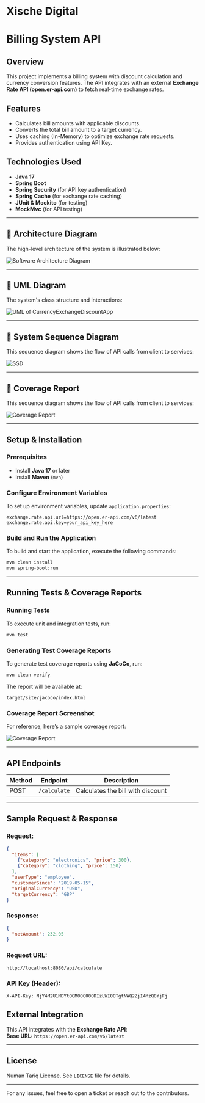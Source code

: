 # Xische Digital

# Billing System API

## Overview
This project implements a billing system with discount calculation and currency conversion features. The API integrates with an external **Exchange Rate API (open.er-api.com)** to fetch real-time exchange rates.

## Features
- Calculates bill amounts with applicable discounts.
- Converts the total bill amount to a target currency.
- Uses caching (In-Memory) to optimize exchange rate requests.
- Provides authentication using API Key.

## Technologies Used
- **Java 17**  
- **Spring Boot**  
- **Spring Security** (for API key authentication)  
- **Spring Cache** (for exchange rate caching)  
- **JUnit & Mockito** (for testing)  
- **MockMvc** (for API testing)  

---

## 📌 Architecture Diagram  
The high-level architecture of the system is illustrated below:

![Software Architecture Diagram](https://github.com/user-attachments/assets/042c93db-ba36-4b66-9c6e-50b750aeb4c5)

---


## 📌 UML Diagram  
The system's class structure and interactions:


![UML of CurrencyExchangeDiscountApp](https://github.com/user-attachments/assets/106a63a5-2fa3-4fe7-8344-9091c81bf5aa)

---

## 📌 System Sequence Diagram  
This sequence diagram shows the flow of API calls from client to services:

![SSD](https://github.com/user-attachments/assets/f69aa76e-b378-4607-b9ca-9bd074924d2a)

---

## 📌 Coverage Report  
This sequence diagram shows the flow of API calls from client to services:


![Coverage Report](https://github.com/user-attachments/assets/b46b5145-959e-4fa3-b19b-dd97ae987b30)

---

## Setup & Installation

### Prerequisites
- Install **Java 17** or later
- Install **Maven** (`mvn`)

### Configure Environment Variables
To set up environment variables, update `application.properties`:

```properties
exchange.rate.api.url=https://open.er-api.com/v6/latest
exchange.rate.api.key=your_api_key_here
```

### Build and Run the Application
To build and start the application, execute the following commands:

```sh
mvn clean install
mvn spring-boot:run
```

---

## Running Tests & Coverage Reports

### Running Tests
To execute unit and integration tests, run:

```sh
mvn test
```

### Generating Test Coverage Reports
To generate test coverage reports using **JaCoCo**, run:

```sh
mvn clean verify
```
The report will be available at:

```
target/site/jacoco/index.html
```

### Coverage Report Screenshot  
For reference, here’s a sample coverage report:

![Coverage Report](https://github.com/user-attachments/assets/c1fcbccc-b5b6-479f-a2f2-122b8022b56f)

---

## API Endpoints
| Method | Endpoint                               | Description                     |
|--------|----------------------------------------|---------------------------------|
| POST   | `/calculate`                           | Calculates the bill with discount |

---


## Sample Request & Response

### **Request:**
```json
{
  "items": [
    {"category": "electronics", "price": 300},
    {"category": "clothing", "price": 150}
  ],
  "userType": "employee",
  "customerSince": "2019-05-15",
  "originalCurrency": "USD",
  "targetCurrency": "GBP"
}
```

### **Response:**
```json
{
  "netAmount": 232.05
}
```

### **Request URL:**
```
http://localhost:8080/api/calculate
```

### **API Key (Header):**
```
X-API-Key: NjY4M2U1MDYtOGM0OC00ODIzLWI0OTgtNWQ2ZjI4MzQ0YjFj
```

## External Integration  
This API integrates with the **Exchange Rate API**:  
**Base URL:** `https://open.er-api.com/v6/latest`

---

## License  
Numan Tariq License. See `LICENSE` file for details.


---

For any issues, feel free to open a ticket or reach out to the contributors.


